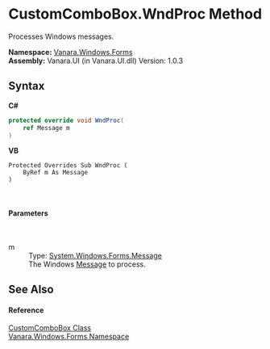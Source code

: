 # CustomComboBox.WndProc Method 
 

Processes Windows messages.

**Namespace:**&nbsp;<a href="c580cf52-4028-70db-28d0-f9b1abc03861">Vanara.Windows.Forms</a><br />**Assembly:**&nbsp;Vanara.UI (in Vanara.UI.dll) Version: 1.0.3

## Syntax

**C#**<br />
``` C#
protected override void WndProc(
	ref Message m
)
```

**VB**<br />
``` VB
Protected Overrides Sub WndProc ( 
	ByRef m As Message
)
```

<br />

#### Parameters
&nbsp;<dl><dt>m</dt><dd>Type: <a href="http://msdn2.microsoft.com/en-us/library/wka5e5ys" target="_blank">System.Windows.Forms.Message</a><br />The Windows <a href="http://msdn2.microsoft.com/en-us/library/wka5e5ys" target="_blank">Message</a> to process.</dd></dl>

## See Also


#### Reference
<a href="4832a2d8-90f0-3f57-b4d3-3e1fe4ff3384">CustomComboBox Class</a><br /><a href="c580cf52-4028-70db-28d0-f9b1abc03861">Vanara.Windows.Forms Namespace</a><br />